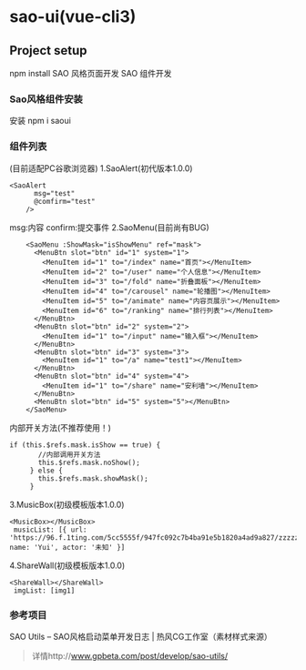 # sao-ui(vue-cli3)

## Project setup
npm install
SAO 风格页面开发
SAO 组件开发

### Sao风格组件安装
安装 npm i saoui

### 组件列表
(目前适配PC谷歌浏览器)
1.SaoAlert(初代版本1.0.0)
```
<SaoAlert
      msg="test"
      @comfirm="test"
    />
```  
msg:内容
confirm:提交事件
2.SaoMenu(目前尚有BUG)  
```  
    <SaoMenu :ShowMask="isShowMenu" ref="mask">
      <MenuBtn slot="btn" id="1" system="1">
        <MenuItem id="1" to="/index" name="首页"></MenuItem>
        <MenuItem id="2" to="/user" name="个人信息"></MenuItem>
        <MenuItem id="3" to="/fold" name="折叠面板"></MenuItem>
        <MenuItem id="4" to="/carousel" name="轮播图"></MenuItem>
        <MenuItem id="5" to="/animate" name="内容页展示"></MenuItem>
        <MenuItem id="6" to="/ranking" name="排行列表"></MenuItem>
      </MenuBtn>
      <MenuBtn slot="btn" id="2" system="2">
        <MenuItem id="1" to="/input" name="输入框"></MenuItem>
      </MenuBtn>
      <MenuBtn slot="btn" id="3" system="3">
        <MenuItem id="1" to="/a" name="test1"></MenuItem>
      </MenuBtn>
      <MenuBtn slot="btn" id="4" system="4">
        <MenuItem id="1" to="/share" name="安利墙"></MenuItem>
      </MenuBtn>
      <MenuBtn slot="btn" id="5" system="5"></MenuBtn>
    </SaoMenu>
```
 内部开关方法(不推荐使用！)
 ```
 if (this.$refs.mask.isShow == true) {
        //内部调用开关方法
        this.$refs.mask.noShow();
      } else {
        this.$refs.mask.showMask();
      }
```
3.MusicBox(初级模板版本1.0.0)  
```
<MusicBox></MusicBox>
 musicList: [{ url: 'https://96.f.1ting.com/5cc5555f/947fc092c7b4ba91e5b1820a4ad9a827/zzzzzmp3/2013aJan/23D/23ostsao/25.mp3', name: 'Yui', actor: '未知' }]
```
4.ShareWall(初级模板版本1.0.0) 
```
<ShareWall></ShareWall>
 imgList: [img1]
```
### 参考项目
SAO Utils – SAO风格启动菜单开发日志 | 热风CG工作室（素材样式来源）
>详情http://www.gpbeta.com/post/develop/sao-utils/
